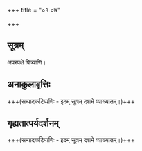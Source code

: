 +++
title = "०१ ०७"

+++
## सूत्रम्
अपरपक्षे पित्र्याणि।

## अनाकुलावृत्तिः
+++(सम्पादकटिप्पणिः - इदम् सूत्रम् दशमे व्याख्यातम्।)+++

## गृह्यतात्पर्यदर्शनम्
+++(सम्पादकटिप्पणिः - इदम् सूत्रम् दशमे व्याख्यातम्।)+++
